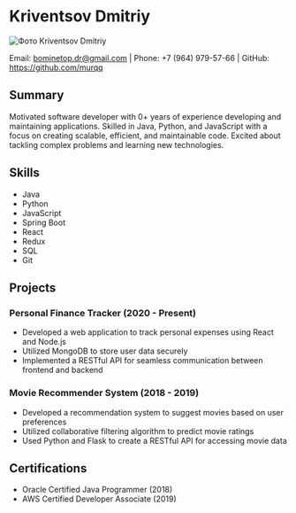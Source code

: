 # Kriventsov Dmitriy

![Фото Kriventsov Dmitriy](https://ibb.co/vXN0WB6)

Email: bomjnetop.dr@gmail.com | Phone: +7 (964) 979-57-66 | GitHub: https://github.com/murqq

## Summary

Motivated software developer with 0+ years of experience developing and maintaining applications. Skilled in Java, Python, and JavaScript with a focus on creating scalable, efficient, and maintainable code. Excited about tackling complex problems and learning new technologies.

## Skills

- Java
- Python
- JavaScript
- Spring Boot
- React
- Redux
- SQL
- Git

## Projects

### Personal Finance Tracker (2020 - Present)

- Developed a web application to track personal expenses using React and Node.js
- Utilized MongoDB to store user data securely
- Implemented a RESTful API for seamless communication between frontend and backend

### Movie Recommender System (2018 - 2019)

- Developed a recommendation system to suggest movies based on user preferences
- Utilized collaborative filtering algorithm to predict movie ratings
- Used Python and Flask to create a RESTful API for accessing movie data

## Certifications

- Oracle Certified Java Programmer (2018)
- AWS Certified Developer Associate (2019)
